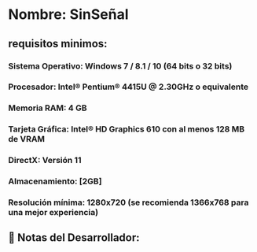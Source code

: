 # Nombre: SinSeñal
## requisitos minimos:

### Sistema Operativo: Windows 7 / 8.1 / 10 (64 bits o 32 bits)

### Procesador: Intel® Pentium® 4415U @ 2.30GHz o equivalente

### Memoria RAM: 4 GB

### Tarjeta Gráfica: Intel® HD Graphics 610 con al menos 128 MB de VRAM

### DirectX: Versión 11

### Almacenamiento: [2GB]

### Resolución mínima: 1280x720 (se recomienda 1366x768 para una mejor experiencia)


## 📌 Notas del Desarrollador:
